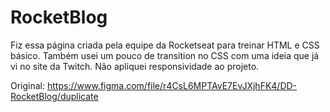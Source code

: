 # RocketBlog

 Fiz essa página criada pela equipe da Rocketseat para treinar HTML e CSS básico. Também usei um pouco de transition no CSS com uma ideia que já vi no site da Twitch. Não apliquei responsividade ao projeto.

 Original: https://www.figma.com/file/r4CsL6MPTAvE7EvJXjhFK4/DD-RocketBlog/duplicate
